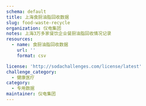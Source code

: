 ```yaml
---
schema: default
title: 上海食厨油脂回收数据
slug: food-waste-recycle
organization: 仪电集团
notes: 上海3万多家餐饮企业餐厨油脂回收情况记录
resources:
  - name: 食厨油脂回收数据
    url: ''
    format: csv

license: 'http://sodachallenges.com/license/latest'
challenge_category: 
  - 健康医疗
category:
  - 专用数据
maintainer: 仪电集团
---
```

